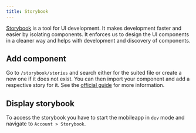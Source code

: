 ```yaml
---
title: Storybook
---
```


[Storybook](https://storybook.js.org/) is a tool for UI development. It makes development faster and easier by isolating components.
It enforces us to design the UI components in a cleaner way and helps with development and discovery of components.

## Add component
Go to `/storybook/stories` and search either for the suited file or create a new one if it does not exist. You can then import your component and add a respective story for it. See the [official guide](https://storybook.js.org/docs/guides/guide-react-native/) for more information.

## Display storybook
To access the storybook you have to start the mobileapp in `dev` mode and navigate to `Account > Storybook`.
